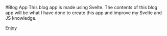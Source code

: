 #Blog App
This blog app is made using Svelte.
The contents of this blog app will be what I have done to create this app and improve my Svelte and JS knowledge.

Enjoy
